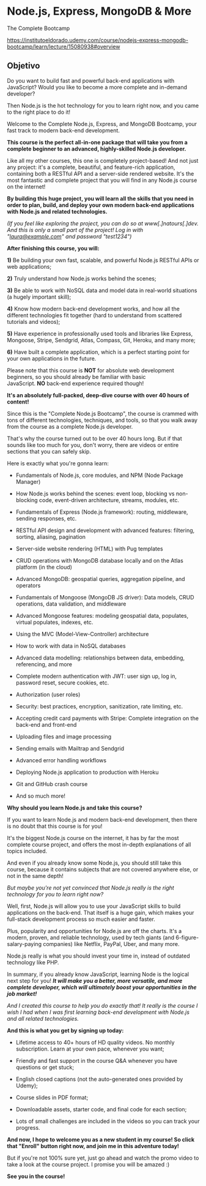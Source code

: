 # Node.js, Express, MongoDB & More
The Complete Bootcamp

https://institutoeldorado.udemy.com/course/nodejs-express-mongodb-bootcamp/learn/lecture/15080938#overview

## Objetivo

Do you want to build fast and powerful back-end applications with JavaScript? Would you like to become a more complete and in-demand developer?

Then Node.js is the hot technology for you to learn right now, and you came to the right place to do it!

Welcome to the Complete Node.js, Express, and MongoDB Bootcamp, your fast track to modern back-end development.

**This course is the perfect all-in-one package that will take you from a complete beginner to an advanced, highly-skilled Node.js developer.**

Like all my other courses, this one is completely project-based! And not just any project: it's a complete, beautiful, and feature-rich application, containing both a RESTful API and a server-side rendered website. It's the most fantastic and complete project that you will find in any Node.js course on the internet!

**By building this huge project, you will learn all the skills that you need in order to plan, build, and deploy your own modern back-end applications with Node.js and related technologies.**

_(If you feel like exploring the project, you can do so at www[.]natours[.]dev. And this is only a small part of the project! Log in with "laura@example.com" and password "test1234")_

  

**After finishing this course, you will:**

**1)** Be building your own fast, scalable, and powerful Node.js RESTful APIs or web applications;

**2)** Truly understand how Node.js works behind the scenes;

**3)** Be able to work with NoSQL data and model data in real-world situations (a hugely important skill);

**4)** Know how modern back-end development works, and how all the different technologies fit together (hard to understand from scattered tutorials and videos);

**5)** Have experience in professionally used tools and libraries like Express, Mongoose, Stripe, Sendgrid, Atlas, Compass, Git, Heroku, and many more;

**6)** Have built a complete application, which is a perfect starting point for your own applications in the future.

Please note that this course is **NOT** for absolute web development beginners, so you should already be familiar with basic JavaScript. **NO** back-end experience required though!

  

**It's an absolutely full-packed, deep-dive course with over 40 hours of content!**

Since this is the "Complete Node.js Bootcamp", the course is crammed with tons of different technologies, techniques, and tools, so that you walk away from the course as a complete Node.js developer.

That's why the course turned out to be over 40 hours long. But if that sounds like too much for you, don't worry, there are videos or entire sections that you can safely skip.

Here is exactly what you're gonna learn:

- Fundamentals of Node.js, core modules, and NPM (Node Package Manager)
    
- How Node.js works behind the scenes: event loop, blocking vs non-blocking code, event-driven architecture, streams, modules, etc.
    
- Fundamentals of Express (Node.js framework): routing, middleware, sending responses, etc.
    
- RESTful API design and development with advanced features: filtering, sorting, aliasing, pagination
    
- Server-side website rendering (HTML) with Pug templates
    
- CRUD operations with MongoDB database locally and on the Atlas platform (in the cloud)
    
- Advanced MongoDB: geospatial queries, aggregation pipeline, and operators
    
- Fundamentals of Mongoose (MongoDB JS driver): Data models, CRUD operations, data validation, and middleware
    
- Advanced Mongoose features: modeling geospatial data, populates, virtual populates, indexes, etc.
    
- Using the MVC (Model-View-Controller) architecture
    
- How to work with data in NoSQL databases
    
- Advanced data modelling: relationships between data, embedding, referencing, and more
    
- Complete modern authentication with JWT: user sign up, log in, password reset, secure cookies, etc.
    
- Authorization (user roles)
    
- Security: best practices, encryption, sanitization, rate limiting, etc.
    
- Accepting credit card payments with Stripe: Complete integration on the back-end and front-end
    
- Uploading files and image processing
    
- Sending emails with Mailtrap and Sendgrid
    
- Advanced error handling workflows
    
- Deploying Node.js application to production with Heroku
    
- Git and GitHub crash course
    
- And so much more!
    

  

**Why should you learn Node.js and take this course?**

If you want to learn Node.js and modern back-end development, then there is no doubt that this course is for you!

It's the biggest Node.js course on the internet, it has by far the most complete course project, and offers the most in-depth explanations of all topics included.

And even if you already know some Node.js, you should still take this course, because it contains subjects that are not covered anywhere else, or not in the same depth!

_But maybe you're not yet convinced that Node.js really is the right technology for you to learn right now?_

Well, first, Node.js will allow you to use your JavaScript skills to build applications on the back-end. That itself is a huge gain, which makes your full-stack development process so much easier and faster.

Plus, popularity and opportunities for Node.js are off the charts. It's a modern, proven, and reliable technology, used by tech giants (and 6-figure-salary-paying companies) like Netflix, PayPal, Uber, and many more.

Node.js really is what you should invest your time in, instead of outdated technology like PHP.

In summary, if you already know JavaScript, learning Node is the logical next step for you! **_It will make you a better, more versatile, and more complete developer, which will ultimately boost your opportunities in the job market!_**

_And I created this course to help you do exactly that! It really is the course I wish I had when I was first learning back-end development with Node.js and all related technologies._

  

**And this is what you get by signing up today:**

- Lifetime access to 40+ hours of HD quality videos. No monthly subscription. Learn at your own pace, whenever you want;
    
- Friendly and fast support in the course Q&A whenever you have questions or get stuck;
    
- English closed captions (not the auto-generated ones provided by Udemy);
    
- Course slides in PDF format;
    
- Downloadable assets, starter code, and final code for each section;
    
- Lots of small challenges are included in the videos so you can track your progress.
    

  

**And now, I hope to welcome you as a new student in my course! So click that "Enroll" button right now, and join me in this adventure today!**

But if you're not 100% sure yet, just go ahead and watch the promo video to take a look at the course project. I promise you will be amazed :)

**See you in the course!**